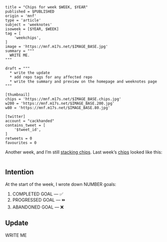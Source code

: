```
title = "Chips for week $WEEK, $YEAR"
published = $PUBLISHED
origin = 'mnf'
type = 'article'
subject = 'weeknotes'
isoweek = [$YEAR, $WEEK]
tag = [
    'weekchips',
]
image = 'https://mnf.m17s.net/$IMAGE_BASE.jpg'
summary = """
  WRITE ME.
"""

draft = """
  * write the update
  * add repo tags for any affected repo
  * write the summary and preview on the homepage and weeknotes page
"""

[thumbnail]
chips = 'https://mnf.m17s.net/$IMAGE_BASE.chips.jpg'
w200 = 'https://mnf.m17s.net/$IMAGE_BASE.200.jpg'
w80 = 'https://mnf.m17s.net/$IMAGE_BASE.80.jpg'

[twitter]
account = "cackhanded"
contains_tweet = [
    '$tweet_id',
]
retweets = 0
favourites = 0
```

Another week, and I’m still [stacking chips][chips]. Last week’s
[chips][markers] looked like this:

[chips]: /2020/06/19/my-week-in-poker-chips
[markers]: /2020/08/22/my-weekchips-markers

<p class='image'><img src='https://mnf.m17s.net/$IMAGE_BASE.jpg' alt=''></p>

## Intention

At the start of the week, I wrote down NUMBER goals:

1. COMPLETED GOAL — ✅
1. PROGRESSED GOAL — ⏩
1. ABANDONED GOAL — ❌


## Update

WRITE ME

